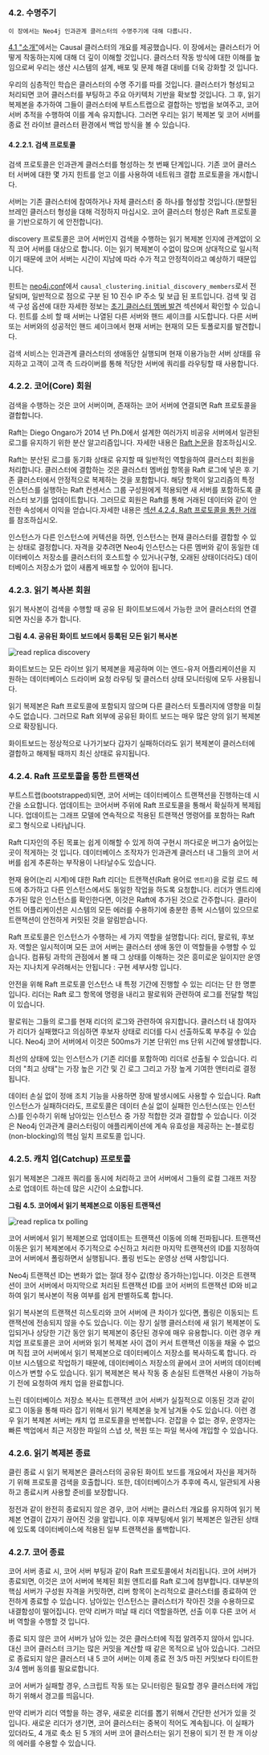 
### 4.2. 수명주기 

```
이 장에서는 Neo4j 인과관계 클러스터의 수명주기에 대해 다룹니다.
```

[4.1 "소개"](./introduction.md)에서는 Causal 클러스터의 개요를 제공했습니다. 이 장에서는 클러스터가 어떻게 작동하는지에 대해 더 깊이 이해할 것입니다. 클러스터 작동 방식에 대한 이해를 높임으로써 우리는 생산 시스템의 설계, 배포 및 문제 해결 대비를 더욱 강화할 것 입니다.

우리의 심층적인 학습은 클러스터의 수명 주기를 따를 것입니다. 클러스터가 형성되고 처리되면 코어 클러스터를 부팅하고 주요 아키텍처 기반을 확보할 것입니다. 그 후, 읽기 복제본을 추가하여 그들이 클러스터에 부트스트랩으로 결합하는 방법을 보여주고, 코어 서버 추적을 수행하여 이를 계속 유지합니다. 그러면 우리는 읽기 복제본 및 코어 서버를 종료 전 라이브 클러스터 환경에서 백업 방식을 볼 수 있습니다.

#### 4.2.2.1. 검색 프로토콜

검색 프로토콜은 인과관계 클러스터를 형성하는 첫 번째 단계입니다. 기존 코어 클러스터 서버에 대한 몇 가지 힌트를 얻고 이를 사용하여 네트워크 결합 프로토콜을 개시합니다. 

서버는 기존 클러스터에 참여하거나 자체 클러스터 중 하나를 형성할 것입니다.(분할된 브레인 클러스터 형성을 대해 걱정하지 마십시오. 코어 클러스터 형성은 Raft 프로토콜을 기반으로하기 에 안전합니다). 

discovery 프로토콜은 코어 서버인지 검색을 수행하는 읽기 복제본 인지에 관계없이 오직 코어 서버를 대상으로 합니다. 이는 읽기 복제본이 수없이 많으며 상대적으로 일시적이기 때문에 코어 서버는 시간이 지남에 따라 수가 적고 안정적이라고 예상하기 때문입니다.

힌트는  [neo4j.conf](/configuration/file-locations.md)에서 ```causal_clustering.initial_discovery_members```로서 전달되며, 일반적으로 점으로 구분 된 10 진수 IP 주소 및 보급 된 포트입니다. 검색 및 검색 구성 옵션에 대한 자세한 정보는 [초기 클러스터 멤버 발견](./setup-new-cluster.md) 섹션에서 확인할 수 있습니다. 힌트를 소비 할 때 서버는 나열된 다른 서버와 핸드 셰이크를 시도합니다. 다른 서버 또는 서버와의 성공적인 핸드 셰이크에서 현재 서버는 현재의 모든 토폴로지를 발견합니다.

검색 서비스는 인과관계 클러스터의 생애동안 실행되며 현재 이용가능한 서버 상태를 유지하고 고객이 고객 측 드라이버를 통해 적당한 서버에 쿼리를 라우팅할 때 사용합니다. 

### 4.2.2. 코어(Core) 회원 

검색을 수행하는 것은 코어 서버이며, 존재하는 코어 서버에 연결되면 Raft 프로토콜을 결합합니다. 

Raft는 Diego Ongaro가 2014 년 Ph.D에서 설계한 여러가지 비공유 서버에서 일관된 로그를 유지하기 위한 분산 알고리즘입니다. 자세한 내용은 [Raft 논문](https://ramcloud.stanford.edu/~ongaro/thesis.pdf)을 참조하십시오. 

Raft는 분산된 로그를 동기화 상태로 유지할 때 일반적인 역할을하여 클러스터 회원을 처리합니다. 클러스터에 결합하는 것은 클러스터 멤버쉽 항목을 Raft 로그에 넣은 후 기존 클러스터에서 안정적으로 복제하는 것을 포함합니다. 해당 항목이 알고리즘의 특정 인스턴스를 실행하는 Raft 컨센서스 그룹 구성원에게 적용되면 새 서버를 포함하도록 클러스터 보기를 업데이트합니다. 그러므로 회원은 Raft를 통해 거래된 데이터와 같이 안전한 속성에서 이익을 얻습니다.자세한 내용은 [섹션 4.2.4, Raft 프로토콜을 통한 거래](./lifecycle.md)를 참조하십시오. 

인스턴스가 다른 인스턴스에 커텍션을 하면, 인스턴스는 현재 클러스터를 결합할 수 있는 상태로 결정합니다. 자격을 갖추려면 Neo4j 인스턴스는 다른 멤버와 같이 동일한 데이터베이스 저장소를 클러스터의 호스트할 수 있거나(구형, 오래된 상태이더라도) 데이터베이스 저장소가 없이 새롭게 배포할 수 있어야 됩니다. 

### 4.2.3. 읽기 복사본 회원 

읽기 복사본이 검색을 수행할 때 공유 된 화이트보드에서 가능한 코어 클러스터의 연결되면 자신을 추가 합니다. 

**그림 4.4. 공유된 화이트 보드에서 등록된 모든 읽기 복사본**

![read replica discovery](https://neo4j.com/docs/operations-manual/3.4/images/read-replica-discovery.svg)


화이트보드는 모든 라이브 읽기 복제본을 제공하며 이는 엔드-유저 어플리케이션을 지원하는 데이터베이스 드라이버 요청 라우팅 및 클러스터 상태 모니터링에 모두 사용됩니다. 

읽기 복제본은 Raft 프로토콜에 포함되지 않으며 다른 클러스터 토플러지에 영향을 미칠 수도 없습니다. 그러므로 Raft 외부에 공유된 화이트 보드는 매우 많은 양의 읽기 복제본으로 확장됩니다. 


화이트보드는 정상적으로 나가기보다 갑자기 실패하더라도 읽기 복제본이 클러스터에 결합하고 해제될 때까지 최신 상태로 유지됩니다. 

### 4.2.4. Raft 프로토콜을 통한 트랜잭션 

부트스트랩(bootstrapped)되면, 코어 서버는 데이터베이스 트랜잭션을 진행하는데 시간을 소요합니다. 
업데이트는 코어서버 주위에 Raft 프로토콜을 통해서 확실하게 복제됩니다. 업데이트는 그래프 모델에 연속적으로 적용된 트랜잭션 명령어를 포함하는 Raft 로그 형식으로 나타납니다. 

Raft 디자인의 주된 목표는 쉽게 이해할 수 있게 하여 구현시 까다로운 버그가 숨어있는 곳이 적게하는 것 입니다. 데이터베이스 조작자가 인과관계 클러스터 내 그들의 코어 서버를 쉽게 추론하는 부작용이 나타날수도 있습니다. 

현재 용어(논리 시계)에 대한 Raft 리더는 트랜잭션(Raft 용어로 `엔트리`)을 로컬 로드 헤드에 추가하고 다른 인스턴스에서도 동일한 작업을 하도록 요청합니다. 리더가 앤트리에 추가된 많은 인스턴스를 확인한다면, 이것은 Raft에 추가된 것으로 간주합니다. 클라이언트 어플리케이션은 시스템의 모든 에러를 수용하기에 충분한 종복 시스템이 있으므로 트랜잭션이 안전하게 커밋된 것을 알림받습니다. 

Raft 프로토콜은 인스턴스가 수행하는 세 가지 역할을 설명합니다: 리더, 팔로워, 후보자. 역할은  일시적이며 모든 코어 서버는 클러스터 생애 동안 이 역할들을 수행할 수 있습니다. 컴퓨팅 과학의 관점에서 볼 때 그 상태를 이해하는 것은 흥미로운 일이지만 운영자는 지나치게 우려해서는 안됩니다 : 구현 세부사항 입니다. 
 
안전을 위해 Raft 프로토콜 인스턴스 내 특정 기간에 진행할 수 있는 리더는 단 한 명뿐입니다. 리더는 Raft 로그 항목에 명령을 내리고 팔로워와 관련하여 로그를 전달할 책임이 있습니다. 

팔로워는 그들의 로그를 현재 리더의 로그와 관련하여 유지합니다. 클러스터 내 참여자가 리더가 실패했다고 의심하면 후보자 상태로 리더를 다시 선출하도록 부추길 수 있습니다. Neo4j 코어 서버에서 이것은 500ms가 기본 단위인 ms 단위 시간에 발생합니다. 

최선의 상태에 있는 인스턴스가 (기존 리더를 포함하여) 리더로 선출될 수 있습니다. 리더의 "최고 상태"는 가장 높은 기간 및 긴 로그 그리고 가장 높게 기여한 앤터리로 결정됩니다. 


데이터 손실 없이 정애 조치 기능을 사용하면 장애 발생시에도 사용할 수 있습니다. Raft 인스턴스가 실패하더라도, 프로토콜은 데이터 손실 없이 실패한 인스턴스(또는 인스턴스)를 인수하기 위해 남아있는 인스턴스 중 가장 적합한 것과 결합할 수 있습니다. 이것은 Neo4j 인과관계 클러스터링이 애플리케이션에 계속 유효성을 제공하는 논-블로킹(non-blocking)의 핵심 일치 프로토콜 입니다.

### 4.2.5. 캐치 업(Catchup) 프로토콜 

읽기 복제본은 그래프 쿼리를 동시에 처리하고 코어 서버에서 그들의 로컬 그래프 저장소로 업데이트 하는데 많은 시간이 소요합니다. 

**그림 4.5. 코어에서 읽기 복제본으로 이동된 트랜잭션**

![read replica tx polling](https://neo4j.com/docs/operations-manual/3.4/images/read-replica-tx-polling.svg)

코어 서버에서 읽기 복제본으로 업데이트는 트랜잭션 이동에 의해 전파됩니다. 트랜잭션 이동은 읽기 복제본에서 주기적으로 수신하고 처리한 마지막 트랜잭션의 ID를 지정하여 코어 서버에서 폴링하면서 실행됩니다. 폴링 빈도는 운영상 선택 사항입니다. 

Neo4j 트랜잭션 ID는 변화가 없는 절대 정수 값(항상 증가하는)입니다. 이것은 트랜잭션이 코어 서버에서 마지막으로 처리된 트랜잭션 ID를 코어 서버의 트랜잭션 ID와 비교하여 
읽기 복사본이 적용 여부를 쉽게 판별하도록 합니다. 

읽기 복사본의 트랜잭션 히스토리와 코어 서버에 큰 차이가 있다면, 폴링은 이동되는 트랜잭션에 전송되지 않을 수도 있습니다. 이는 장기 실행 클러스터에 새 읽기 복제본이 도입되거나 상당한 기간 동안 읽기 복제본이 중단된 경우에 매우 유용합니다. 이런 경우 캐치업 프로토콜은 코어 서버와 읽기 복제본 사이 갭이 커서 트랜잭션 이동을 채울 수 없으며 직접 코어 서버에서 읽기 복제본으로 데이터베이스 저장소를 복사하도록 합니다. 라이브 시스템으로 작업하기 때문에, 데이터베이스 저장소의 끝에서 코어 서버의 데이터베이스가 변할 수도 있습니다. 읽기 복제본은 복사 작동 중 손실된 트랜잭션 사용이 가능하기 전에 요청하여 캐치 업을 완료합니다.


느린 데이터베이스 저장소 복사는 트랜잭션 코어 서버가 실질적으로 이동된 것과 같이 로그 이동을 통해 따라 잡기 위해서 읽기 복제본을 늦게 남겨둘 수도 있습니다. 이런 경우 읽기 복제본 서버는 캐치 업 프로토콜을 반복합니다. 걷잡을 수 없는 경우, 운영자는 빠른 백업에서 최근 저장한 파일의 스냅 샷, 복원 또는 파일 복사에 개입할 수 있습니다. 


### 4.2.6. 읽기 복제본 종료 

클린 종료 시 읽기 복제본은 클러스터의 공유된 화이트 보드를 개요에서 자신을 제거하기 위해 프로토콜 검색을 호출합니다. 또한, 데이터베이스가 추후에 즉시, 일관되게 사용하고 종료시켜 사용할 준비를 보장합니다. 

정전과 같이 완전히 종료되지 않은 경우, 코어 서버는 클러스터 개요를 유지하여 읽기 복제본 연결이 갑자기 끊어진 것을 알립니다. 이후 재부팅에서 읽기 복제본은 일관된 상태에 있도록 데이터베이스에 적용된 일부 트랜잭션을 롤백합니다. 

### 4.2.7. 코어 종료 

코어 서버 종료 시, 코어 서버 부팅과 같이 Raft 프로토콜에서 처리됩니다. 코어 서버가 종료되면, 이것은 코어 서버에 복제된 회원 앤트리를 Raft 로그에 첨부합니다. 대부분의 핵심 서버가 구성원 자격을 커밋하면, 리버 항목이 논리적으로 클러스터를 종료하여 안전하게 종료할 수 있습니다. 남아있는 인스턴스는 클러스터가 작아진 것을 수용하므로 내결함성이 떨어집니다. 만약 리버가 떠날 때 리더 역할을하면, 선출 이후 다른 코어 서버 역할을 수행할 것 입니다. 

종료 되지 않은 코어 서버가 남아 있는 것은 클러스터에 직접 알려주지 않아서 입니다. 대신 코어 클러스터 크기는 많은 커밋을 계산할 때 같은 목적으로 남아 있습니다. 그러므로 종료되지 않은 클러스터 내 5 코어 서버는 이제 종료 전 3/5 마진 커밋보다 타이트한 3/4 멤버 동의를 필요로합니다. 

코어 서버가 실패할 경우, 스크립트 작동 또는 모니터링은 필요할 경우 클러스터에 개입하기 위해서 경고를 띄웁니다. 

만약 리버가 리더 역할을 하는 경우, 새로운 리더를 뽑기 위해서 간단한 선거가 있을 것 입니다. 새로운 리더가 생기면, 코어 클러스터는 중복이 적어도 계속됩니다. 이 실패가 있더라도, 4 개로 축소 된 5 개의 서버 코어 클러스터는 읽기 전용이 되기 전 한 개 이상의 에러를 수용할 수 있습니다. 